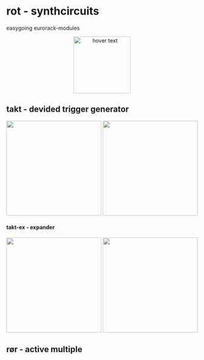 # rot - synthcircuits
easygoing eurorack-modules 
<p align="center">
  <img src="https://github.com/GroggyGrunt/rot/blob/master/rot%20logo.png" width="150" title="hover text">
</p>

## takt - devided trigger generator
<p align="center">
  <img src="https://github.com/GroggyGrunt/rot/blob/master/takt%20-%20CLK/takt-panel.png" width="250">
  <img src="https://github.com/GroggyGrunt/rot/blob/master/takt%20-%20CLK/takt-pcb.png" width="250">
</p>

#### takt-ex - expander 
<p align="center">
  <img src="https://github.com/GroggyGrunt/rot/blob/master/takt%20-%20CLK/takt-exp-panel.png" width="250">
  <img src="https://github.com/GroggyGrunt/rot/blob/master/takt%20-%20CLK/takt-exp-pcb.png" width="250">
</p>

## rør - active multiple
